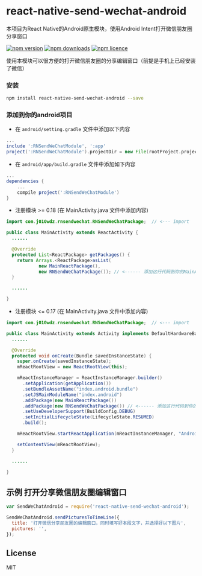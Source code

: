 # react-native-send-wechat-android
本项目为React Native的Android原生模块，使用Android Intent打开微信朋友圈分享窗口

[![npm version](http://img.shields.io/npm/v/react-native-send-wechat-android.svg?style=flat-square)](https://npmjs.org/package/react-native-send-wechat-android "View this project on npm")
[![npm downloads](http://img.shields.io/npm/dm/react-native-send-wechat-android.svg?style=flat-square)](https://npmjs.org/package/react-native-send-wechat-android "View this project on npm")
[![npm licence](http://img.shields.io/npm/l/react-native-send-wechat-android.svg?style=flat-square)](https://npmjs.org/package/react-native-send-wechat-android "View this project on npm")


使用本模块可以很方便的打开微信朋友圈的分享编辑窗口（前提是手机上已经安装了微信）

### 安装

```bash
npm install react-native-send-wechat-android --save
```

### 添加到你的android项目

* 在 `android/setting.gradle` 文件中添加以下内容

```gradle
...
include ':RNSendWeChatModule', ':app'
project(':RNSendWeChatModule').projectDir = new File(rootProject.projectDir, '../node_modules/react-native-send-wechat-android')
```

* 在 `android/app/build.gradle` 文件中添加如下内容

```gradle
...
dependencies {
    ...
    compile project(':RNSendWeChatModule')
}
```

* 注册模块 >= 0.18 (在 MainActivity.java 文件中添加内容)

```java
import com.j010wdz.rnsendwechat.RNSendWeChatPackage;  // <--- import

public class MainActivity extends ReactActivity {
  ......

  @Override
  protected List<ReactPackage> getPackages() {
    return Arrays.<ReactPackage>asList(
            new MainReactPackage(),
            new RNSendWeChatPackage()); // <------ 添加这行代码到你的MainActivity类
  }

  ......

}
```

* 注册模块 <= 0.17 (在 MainActivity.java 文件中添加内容)

```java
import com.j010wdz.rnsendwechat.RNSendWeChatPackage;  // <--- import

public class MainActivity extends Activity implements DefaultHardwareBackBtnHandler {
  ......

  @Override
  protected void onCreate(Bundle savedInstanceState) {
    super.onCreate(savedInstanceState);
    mReactRootView = new ReactRootView(this);

    mReactInstanceManager = ReactInstanceManager.builder()
      .setApplication(getApplication())
      .setBundleAssetName("index.android.bundle")
      .setJSMainModuleName("index.android")
      .addPackage(new MainReactPackage())
      .addPackage(new RNSendWeChatPackage()) // <------ 添加这行代码到你的MainActivity类
      .setUseDeveloperSupport(BuildConfig.DEBUG)
      .setInitialLifecycleState(LifecycleState.RESUMED)
      .build();

    mReactRootView.startReactApplication(mReactInstanceManager, "AndroidRNSample", null);

    setContentView(mReactRootView);
  }

  ......

}
```

## 示例 打开分享微信朋友圈编辑窗口
```javascript
var SendWeChatAndroid = require('react-native-send-wechat-android');

SendWeChatAndroid.sendPicturesToTimeLine({
  title: '打开微信分享朋友圈的编辑窗口，同时填写好本段文字，并选择好以下图片',
  pictures: '',
});
```

## License
MIT
